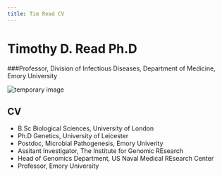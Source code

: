 ```yaml
---
title: Tim Read CV
---
```


# Timothy D. Read Ph.D

###Professor, Division of Infectious Diseases, Department of Medicine, Emory University

![temporary image](/read-lab-confederation.github.io/images/IMG_2475.JPG)


## CV

* B.Sc Biological Sciences, University of London
* Ph.D Genetics, University of Leicester
* Postdoc, Microbial Pathogenesis, Emory Univerity
* Assitant Investigator, The Institute for Genomic REsearch
* Head of Genomics Department, US Naval Medical REsearch Center
* Professor, Emory University








